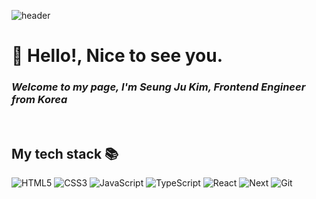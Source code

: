 ![header](https://capsule-render.vercel.app/api?type=waving&color=E3826C&height=250&section=header&text=SeungJu%20Kim&fontSize=40&animation=fadeIn&fontAlignY=38&desc=%20&descAlignY=62&descAlign=62)


<h1>🤗 Hello!, Nice to see you.</h1>

<p>
  <em>
    <h3>
    Welcome to my page, I'm Seung Ju Kim, Frontend Engineer from Korea
    </h3>
  </em>
</p>

<br />
<h2> My tech stack 📚 </h2>

![HTML5](https://img.shields.io/badge/-HTML5-F05032?style=for-the-badge&logo=html5&logoColor=ffffff)
![CSS3](https://img.shields.io/badge/-CSS3-007ACC?style=for-the-badge&logo=css3)
![JavaScript](https://img.shields.io/badge/-JavaScript-%23F7DF1C?style=for-the-badge&logo=javascript&logoColor=000000&labelColor=%23F7DF1C&color=%23FFCE5A)
![TypeScript](https://img.shields.io/badge/Typescript-3178C6?style=for-the-badge&logo=Typescript&logoColor=white)
![React](https://img.shields.io/badge/-React-222222?style=for-the-badge&logo=react)
![Next](https://img.shields.io/badge/Next.js-000000?style=for-the-badge&logo=Next.js&logoColor=white)
![Git](https://img.shields.io/badge/-Git-F05032?style=for-the-badge&logo=git&logoColor=ffffff)
